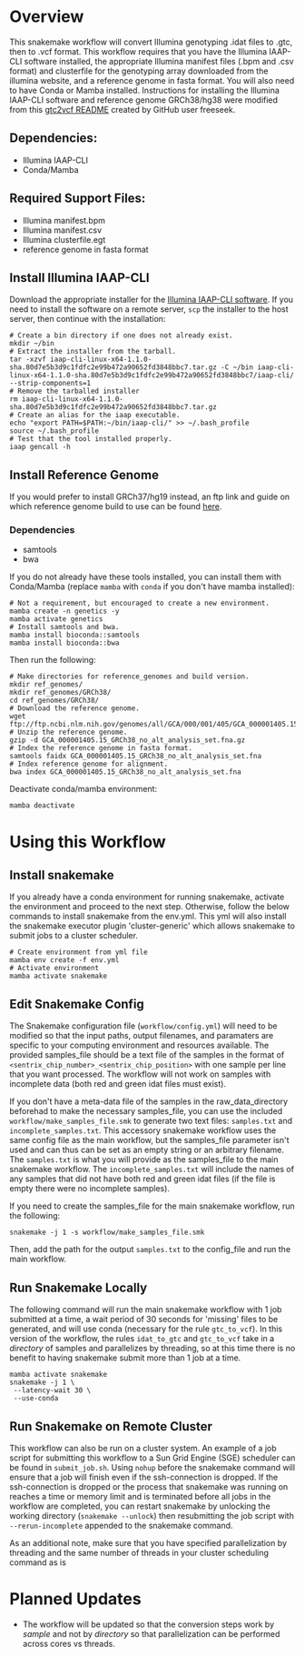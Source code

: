 # Overview
This snakemake workflow will convert Illumina genotyping .idat files to .gtc, then to .vcf format. This workflow requires that you have the Illumina IAAP-CLI software installed, the appropriate Illumina manifest files (.bpm and .csv format) and clusterfile for the genotyping array downloaded from the illumina website, and a reference genome in fasta format. You will also need to have Conda or Mamba installed. Instructions for installing the Illumina IAAP-CLI software and reference genome GRCh38/hg38 were modified from this [gtc2vcf README](https://github.com/freeseek/gtc2vcf/blob/1898320dab37c9da4e355f0fa31d2ab28d3632d5/README.md#installation) created by GitHub user freeseek. 

## Dependencies:
  * Illumina IAAP-CLI
  * Conda/Mamba

## Required Support Files:
  * Illumina manifest.bpm
  * Illumina manifest.csv
  * Illumina clusterfile.egt
  * reference genome in fasta format

## Install Illumina IAAP-CLI 
Download the appropriate installer for the [Illumina IAAP-CLI software](https://support.illumina.com/downloads/iaap-genotyping-cli.html). If you need to install the software on a remote server, `scp` the installer to the host server, then continue with the installation:

```shell
# Create a bin directory if one does not already exist.
mkdir ~/bin
# Extract the installer from the tarball. 
tar -xzvf iaap-cli-linux-x64-1.1.0-sha.80d7e5b3d9c1fdfc2e99b472a90652fd3848bbc7.tar.gz -C ~/bin iaap-cli-linux-x64-1.1.0-sha.80d7e5b3d9c1fdfc2e99b472a90652fd3848bbc7/iaap-cli/ --strip-components=1
# Remove the tarballed installer
rm iaap-cli-linux-x64-1.1.0-sha.80d7e5b3d9c1fdfc2e99b472a90652fd3848bbc7.tar.gz
# Create an alias for the iaap executable.
echo "export PATH=$PATH:~/bin/iaap-cli/" >> ~/.bash_profile
source ~/.bash_profile
# Test that the tool installed properly.
iaap gencall -h
```
## Install Reference Genome
If you would prefer to install GRCh37/hg19 instead, an ftp link and guide on which reference genome build to use can be found [here](https://lh3.github.io/2017/11/13/which-human-reference-genome-to-use).

### Dependencies
 * samtools
 * bwa

If you do not already have these tools installed, you can install them with Conda/Mamba (replace `mamba` with `conda` if you don't have mamba installed):
```shell
# Not a requirement, but encouraged to create a new environment.
mamba create -n genetics -y
mamba activate genetics
# Install samtools and bwa.
mamba install bioconda::samtools
mamba install bioconda::bwa
```
Then run the following:
```shell
# Make directories for reference_genomes and build version.
mkdir ref_genomes/
mkdir ref_genomes/GRCh38/
cd ref_genomes/GRCh38/
# Download the reference genome.
wget ftp://ftp.ncbi.nlm.nih.gov/genomes/all/GCA/000/001/405/GCA_000001405.15_GRCh38/seqs_for_alignment_pipelines.ucsc_ids/GCA_000001405.15_GRCh38_no_alt_analysis_set.fna.gz
# Unzip the reference genome.
gzip -d GCA_000001405.15_GRCh38_no_alt_analysis_set.fna.gz
# Index the reference genome in fasta format.
samtools faidx GCA_000001405.15_GRCh38_no_alt_analysis_set.fna
# Index reference genome for alignment.
bwa index GCA_000001405.15_GRCh38_no_alt_analysis_set.fna
```
Deactivate conda/mamba environment:
```shell
mamba deactivate 
```

# Using this Workflow
## Install snakemake 
If you already have a conda environment for running snakemake, activate the environment and proceed to the next step. Otherwise, follow the below commands to install snakemake from the env.yml. This yml will also install the snakemake executor plugin 'cluster-generic' which allows snakemake to submit jobs to a cluster scheduler.

```shell
# Create environment from yml file
mamba env create -f env.yml
# Activate environment
mamba activate snakemake
```
## Edit Snakemake Config
The Snakemake configuration file (`workflow/config.yml`) will need to be modified so that the input paths, output filenames, and paramaters are specific to your computing environment and resources available. The provided samples_file should be a text file of the samples in the format of `<sentrix_chip_number>_<sentrix_chip_position>` with one sample per line that you want processed. The workflow will not work on samples with incomplete data (both red and green idat files must exist). 

If you don't have a meta-data file of the samples in the raw_data_directory beforehad to make the necessary samples_file, you can use the included `workflow/make_samples_file.smk` to generate two text files: `samples.txt` and `incomplete_samples.txt`. This accessory snakemake workflow uses the same config file as the main workflow, but the samples_file parameter isn't used and can thus can be set as an empty string or an arbitrary filename. The `samples.txt` is what you will provide as the samples_file to the main snakemake workflow. The `incomplete_samples.txt` will include the names of any samples that did not have both red and green idat files (if the file is empty there were no incomplete samples). 

If you need to create the samples_file for the main snakemake workflow, run the following:
```shell
snakemake -j 1 -s workflow/make_samples_file.smk
```
Then, add the path for the output `samples.txt` to the config_file and run the main workflow. 

## Run Snakemake Locally
The following command will run the main snakemake workflow with 1 job submitted at a time, a wait period of 30 seconds for 'missing' files to be generated, and will use conda (necessary for the rule `gtc_to_vcf`). In this version of the workflow, the rules `idat_to_gtc` and `gtc_to_vcf` take in a *directory* of samples and parallelizes by threading, so at this time there is no benefit to having snakemake submit more than 1 job at a time.

```shell
mamba activate snakemake
snakemake -j 1 \
 --latency-wait 30 \
 --use-conda
```
## Run Snakemake on Remote Cluster
This workflow can also be run on a cluster system. An example of a job script for submitting this workflow to a Sun Grid Engine (SGE) scheduler can be found in `submit_job.sh`. Using `nohup` before the snakemake command will ensure that a job will finish even if the ssh-connection is dropped. If the ssh-connection is dropped or the process that snakemake was running on reaches a time or memory limit and is terminated before all jobs in the workflow are completed, you can restart snakemake by unlocking the working directory (`snakemake --unlock`) then resubmitting the job script with `--rerun-incomplete` appended to the snakemake command.

As an additional note, make sure that you have specified parallelization by threading and the same number of threads in your cluster scheduling command as is 

# Planned Updates
 * The workflow will be updated so that the conversion steps work by *sample* and not by *directory* so that parallelization can be performed across cores vs threads.
